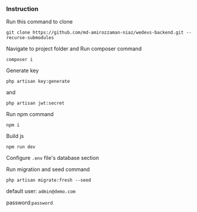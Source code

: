 ### Instruction ###

Run this command to clone
```
git clone https://github.com/md-amirozzaman-niaz/wedevs-backend.git --recurse-submodules
```

Navigate to project folder and Run composer command
```
composer i
```
Generate key
```
php artisan key:generate
```
and 
```
php artisan jwt:secret
```

Run npm command

```
npm i
```

Build js
```
npm run dev
```

Configure `.env` file's database section

Run migration and seed command

```
php artisan migrate:fresh --seed
```

default user: `admin@demo.com`

password:`password`

